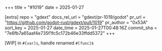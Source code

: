 +++
title = "#1019"
date = 2025-01-27

[extra]
repo = "gdext"
docs_rel_url = "gdext/pr-1019/godot"
pr_url = "https://github.com/godot-rust/gdext/pull/1019"
pr_author = "0x53A"
sort_key = 2025-01-27
date_time = 2025-01-27T00:48:16Z
commit_sha = "7e6fb7a65aaf4e735f1fc5c172b46e33ffdd5372"
+++

[WIP] in `#[var]s`, handle renamed `#[func]`s
